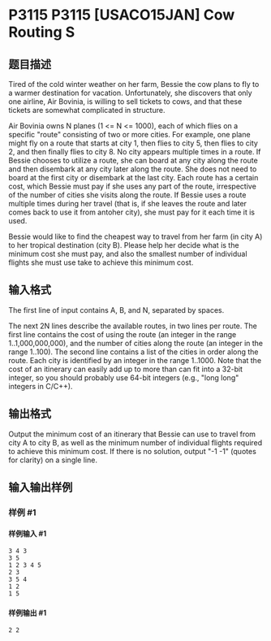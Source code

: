 # P3115 P3115 [USACO15JAN] Cow Routing S

## 题目描述

Tired of the cold winter weather on her farm, Bessie the cow plans to fly to a warmer destination for vacation. Unfortunately, she discovers that only one airline, Air Bovinia, is willing to sell tickets to cows, and that these tickets are somewhat complicated in structure.

Air Bovinia owns N planes (1 <= N <= 1000), each of which flies on a specific "route" consisting of two or more cities.  For example, one plane might fly on a route that starts at city 1, then flies to city 5, then flies to city 2, and then finally flies to city 8. No city appears multiple times in a route. If Bessie chooses to utilize a route, she can board at any city along the route and then disembark at any city later along the route. She does not need to board at the first city or disembark at the last city. Each route has a certain cost, which Bessie must pay if she uses any part of the route, irrespective of the number of cities she visits along the route. If Bessie uses a route multiple times during her travel (that is, if she leaves the route and later comes back to use it from antoher city), she must pay for it each time it is used.

Bessie would like to find the cheapest way to travel from her farm (in city A) to her tropical destination (city B). Please help her decide what is the minimum cost she must pay, and also the smallest number of individual flights she must use take to achieve this minimum cost.


## 输入格式

The first line of input contains A, B, and N, separated by spaces.

The next 2N lines describe the available routes, in two lines per route. The first line contains the cost of using the route (an integer in the range 1..1,000,000,000), and the number of cities along the route (an integer in the range 1..100).  The second line contains a list of the cities in order along the route.  Each city is identified by an integer in the range 1..1000. Note that the cost of an itinerary can easily add up to more than can fit into a 32-bit integer, so you should probably use 64-bit integers (e.g., "long long" integers in C/C++).


## 输出格式

Output the minimum cost of an itinerary that Bessie can use to travel from city A to city B, as well as the minimum number of individual flights required to achieve this minimum cost. If there is no solution, output "-1 -1" (quotes for clarity) on a single line.


## 输入输出样例

### 样例 #1

#### 样例输入 #1

```
3 4 3 
3 5 
1 2 3 4 5 
2 3 
3 5 4 
1 2 
1 5
```

#### 样例输出 #1

```
2 2
```
